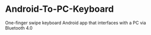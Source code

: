 Android-To-PC-Keyboard
======================

One-finger swipe keyboard Android app that interfaces with a PC via Bluetooth 4.0
